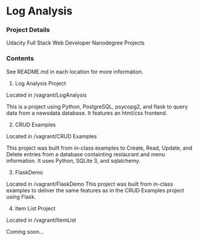 # Log Analysis

### Project Details

Udacity Full Stack Web Developer Nanodegree Projects

### Contents
See README.md in each location for more information.

1. Log Analysis Project

Located in /vagrant/LogAnalysis

This is a project using Python, PostgreSQL, psycopg2, and flask to query data from a newsdata database. It features an html/css frontend.

2. CRUD Examples

Located in /vagrant/CRUD Examples

This project was built from in-class examples to Create, Read, Update, and Delete entries from a database containting restaurant and menu information. It uses Python, SQLite 3, and sqlalchemy.

3. FlaskDemo

Located in /vagrant/FlaskDemo
This project was built from in-class examples to deliver the same features as in the CRUD Examples project using Flask.

4. Item List Project

Located in /vagrant/ItemList

Coming soon...
